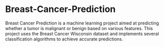 # Breast-Cancer-Prediction
Breast Cancer Prediction is a machine learning project aimed at predicting whether a tumor is malignant or benign based on various features. This project uses the Breast Cancer Wisconsin dataset and implements several classification algorithms to achieve accurate predictions.
